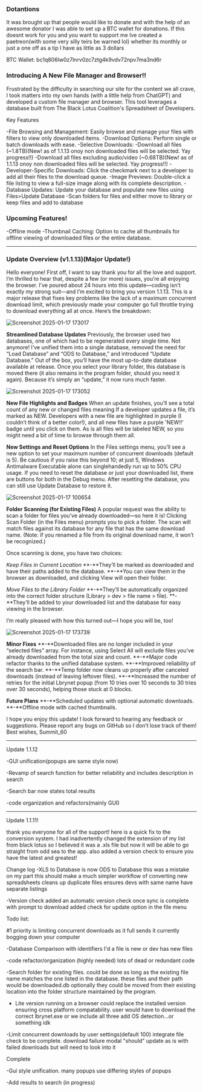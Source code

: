 ### Dotantions
It was brought up that people would like to donate and with the help of an awesome donator I was able to set up a BTC wallet for donations. If this doesnt work for you and you want to support me Ive created a paetreon(with some very silly teirs be warned lol) whether its monthly or just a one off as a tip I have as little as 3 dollars

BTC Wallet: bc1q806lw0z7lnrv0zc7ztg4k9vdv72npv7ma3nd6r


### Introducing A New File Manager and Browser!!

Frustrated by the difficulty in searching our site for the content we all crave, I took matters into my own hands (with a little help from ChatGPT) and developed a custom file manager and browser. This tool leverages a database built from The Black Lotus Coalition's Spreadsheet of Developers.

Key Features

-File Browsing and Management: Easily browse and manage your files with filters to view only downloaded items.
-Download Options: Perform single or batch downloads with ease.
-Selective Downloads:
-Download all files (~1.8TB)(New! as of 1.1.13 onoy non downloaded files will be selected. Yay progress!!)
-Download all files excluding audio/video (~0.68TB)(New! as of 1.1.13 onoy non downloaded files will be selected. Yay progress!!)
-Developer-Specific Downloads: Click the checkmark next to a developer to add all their files to the download queue.
-Image Previews: Double-click a file listing to view a full-size image along with its complete description.
-Database Updates: Update your database and populate new files using Files>Update Database
-Scan folders for files and either move to library or keep files and add to database

### Upcoming Features!
-Offline mode
-Thumbnail Caching: Option to cache all thumbnails for offline viewing of downloaded files or the entire database.

------------------------------------------------------------------------------------------------------------------------

### Update Overview (v1.1.13)(Major Update!)

Hello everyone! First off, I want to say thank you for all the love and support. I’m thrilled to hear that, despite a few (or more) issues, you’re all enjoying the browser. I’ve poured about 24 hours into this update—coding isn’t exactly my strong suit—and I’m excited to bring you version 1.1.13. This is a major release that fixes key problems like the lack of a maximum concurrent download limit, which previously made your computer go full throttle trying to download everything all at once. Here’s the breakdown:

![Screenshot 2025-01-17 173017](https://github.com/user-attachments/assets/8244219c-7783-45b6-83a4-06ae47e7a437)

**Streamlined Database Updates**
Previously, the browser used two databases, one of which had to be regenerated every single time. Not anymore! I’ve unified them into a single database, removed the need for “Load Database” and “ODS to Database,” and introduced “Update Database.”
Out of the box, you’ll have the most up-to-date database available at release.
Once you select your library folder, this database is moved there (it also remains in the program folder, should you need it again).
Because it’s simply an “update,” it now runs much faster.

![Screenshot 2025-01-17 173052](https://github.com/user-attachments/assets/5e3b2d4b-b197-4cc4-90a8-d5ded72b08b6)

**New File Highlights and Badges**
When an update finishes, you’ll see a total count of any new or changed files meaning If a developer updates a file, it’s marked as NEW. Developers with a new file are highlighted in purple (I couldn’t think of a better color!), and all new files have a purple 'NEW!!' badge until you click on them. As is all files will be labeled NEW, so you might need a bit of time to browse through them all.

**New Settings and Reset Options**
In the Files settings menu, you’ll see a new option to set your maximum number of concurrent downloads (default is 5). Be cautious if you raise this beyond 10; at just 5, Windows Antimalware Executable alone can singlehandedly run up to 50% CPU usage.
If you need to reset the database or just your downloaded list, there are buttons for both in the Debug menu. After resetting the database, you can still use Update Database to restore it.

![Screenshot 2025-01-17 100654](https://github.com/user-attachments/assets/36999391-2a56-4ac4-9f43-1960da2ebde4)

**Folder Scanning (for Existing Files)**
A popular request was the ability to scan a folder for files you’ve already downloaded—so here it is! Clicking Scan Folder (in the Files menu) prompts you to pick a folder. The scan will match files against its database for any file that has the same download name. (Note: if you renamed a file from its original download name, it won’t be recognized.)

Once scanning is done, you have two choices:

_Keep Files in Current Location_
**-**They’ll be marked as downloaded and have their paths added to the database.
**-**You can view them in the browser as downloaded, and clicking View will open their folder.

_Move Files to the Library Folder_
**-**They’ll be automatically organized into the correct folder structure (Library > dev > file name > file).
**-**They’ll be added to your downloaded list and the database for easy viewing in the browser.

I’m really pleased with how this turned out—I hope you will be, too!

![Screenshot 2025-01-17 173739](https://github.com/user-attachments/assets/b1920fdb-40d4-4ff4-bf25-b8208910b626)

**Minor Fixes**
**-**Downloaded files are no longer included in your “selected files” array. For instance, using Select All will exclude files you’ve already downloaded from the total size and count.
**-**Major code refactor thanks to the unified database system.
**-**Improved reliability of the search bar.
**-**Temp folder now cleans up properly after canceled downloads (instead of leaving leftover files).
**-**Increased the number of retries for the initial Lbrynet popup (from 10 tries over 10 seconds to 30 tries over 30 seconds), helping those stuck at 0 blocks.

**Future Plans**
**-**Scheduled updates with optional automatic downloads.
**-**Offline mode with cached thumbnails.

I hope you enjoy this update! I look forward to hearing any feedback or suggestions. Please report any bugs on GitHub so I don’t lose track of them!
Best wishes,
Summit_60

------------------------------------------------------------------------------------------------------------------------

Update 1.1.12

-GUI unification(popups are same style now)

-Revamp of search function for better reliability and includes description in search

-Search bar now states total results

-code organization and refactors(mainly GUI)

------------------------------------------------------------------------------------------------------------------------

Update 1.1.11!

thank you everyone for all of the support! here is a quick fix to the conversion system. I had inadvertently changed the extension of my list from black lotus so I believed it was a .xls file but now it will be able to go straight from odd sea to the app. also added a version check to ensure you have the latest and greatest!

Change log
-XLS to Database is now ODS to Database
this was a mistake on my part this should make a much simpler workflow of converting new spreadsheets
cleans up duplicate files
ensures devs with same name have separate listings

-Version check
added an automatic version check once sync is complete with prompt to download
added check for update option in the file menu






Todo list:

#1 priority is limiting concurrent downloads as it full sends it currently bogging down your computer

-Database Comparison with identifiers I'd a file is new or dev has new files

-code refactor/organization (highly needed) lots of dead or redundant code

-Search folder for existing files. could be done as long as the existing file name matches the one listed in the database. these files and their path would be downloaded.db optionally they could be moved from their existing location into the folder structure maintained by the program. 


- Lite version running on a browser could replace the installed version ensuring cross platform compatability. user would have to download the correct lbrynet.exe or we include all three add OS detection...or something idk

-Limit concurrent downloads by user settings(default 100) integrate file check to be complete. download failure modal "should" update as is with failed downloads but will need to look into it
  

Complete


-Gui style unification. many popups use differing styles of popups

-Add results to search (in progress)
